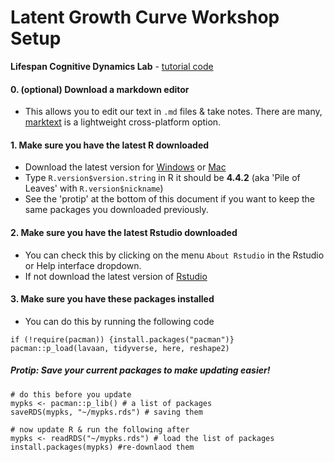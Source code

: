 # Latent Growth Curve Workshop Setup

**Lifespan Cognitive Dynamics Lab** - [tutorial code](https://github.com/njudd/LGC_Workshop)

#### 0. (optional) Download a markdown editor

- This allows you to edit our text in `.md` files & take notes. There are many, [marktext](https://www.marktext.cc/) is a lightweight cross-platform option.

#### 1. Make sure you have the latest R downloaded

- Download the latest version for [Windows](https://cran.r-project.org/bin/windows/base/R-4.3.2-win.exe) or [Mac](https://cran.r-project.org/bin/macosx/)
- Type `R.version$version.string` in R it should be **4.4.2** (aka 'Pile of Leaves' with `R.version$nickname`)
- See the 'protip' at the bottom of this document if you want to keep the same packages you downloaded previously.

#### 2. Make sure you have the latest Rstudio downloaded

- You can check this by clicking on the menu `About Rstudio` in the Rstudio or Help interface dropdown.
- If not download the latest version of [Rstudio](https://posit.co/download/rstudio-desktop/)

#### 3. Make sure you have these packages installed

- You can do this by running the following code 

```
if (!require(pacman)) {install.packages("pacman")}
pacman::p_load(lavaan, tidyverse, here, reshape2)
```

##### Protip: Save your current packages to make updating easier!

```
# do this before you update
mypks <- pacman::p_lib() # a list of packages
saveRDS(mypks, "~/mypks.rds") # saving them

# now update R & run the following after
mypks <- readRDS("~/mypks.rds") # load the list of packages
install.packages(mypks) #re-downlaod them
```

